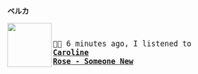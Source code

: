 ### ベルカ

[<img align="left" width="100" height="100" src="https:&#x2F;&#x2F;lastfm.freetls.fastly.net&#x2F;i&#x2F;u&#x2F;174s&#x2F;8b5eda5b0b5386aa9f7b316e92d1fd1d.jpg">](https://www.youtube.com/results?search_query=Caroline+Rose+Someone+New)


<big><pre>
</br><p align="left">🎵🎶 6 minutes ago, I listened to <b>[Caroline Rose - Someone New](https://www.youtube.com/results?search_query=Caroline+Rose+Someone+New)</b></p>
</pre></big>

